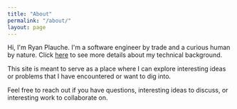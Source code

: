 ```yaml
---
title: "About"
permalink: "/about/"
layout: page
---
```


Hi, I'm Ryan Plauche. I'm a software engineer by trade and a curious human by nature. 
Click [here](/background) to see more details about my technical background.

This site is meant to serve as a place where I can explore interesting ideas or problems
that I have encountered or want to dig into.

Feel free to reach out if you have questions, interesting ideas to discuss, or
interesting work to collaborate on.
